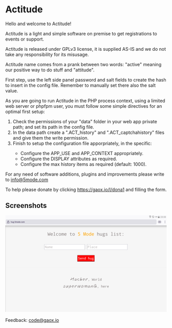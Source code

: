 # Actitude
   
     
Hello and welcome to Actitude!
  	   
Actitude is a light and simple software on premise to get registrations to events or support.   
  	     
Actitude is released under GPLv3 license, it is supplied AS-IS and we do not take any responsibility for its misusage.   
  	     
Actitude name comes from a prank between two words: "active" meaning our positive way to do stuff and "attitude".   
          
First step, use the left side panel password and salt fields to create the hash to insert in the config file. Remember to manually set there also the salt value.  
   
As you are going to run Actitude in the PHP process context, using a limited web server or phpfpm user, you must follow some simple directives for an optimal first setup:   
<ol>
<li>Check the permissions of your "data" folder in your web app private path; and set its path in the config file.</li>  
<li>In the data path create a ".ACT_history" and ".ACT_captchahistory" files and give them the write permission.</li>  
<li>Finish to setup the configuration file apporpriately, in the specific:</li>  
<ul>
<li>Configure the APP_USE and APP_CONTEXT appropriately.</li>  
<li>Configure the DISPLAY attributes as required.</li>  
<li>Configure the max history items as required (default: 1000).</li>  	      
</ul>  
</ol>   

For any need of software additions, plugins and improvements please write to <a href="mailto:info@5mode.com">info@5mode.com</a>  

To help please donate by clicking <a href="https://gaox.io/l/dona1">https://gaox.io/l/dona1</a> and filling the form.  
    
## Screenshots  
	   
 ![Actitude](/ACT_res/screenshot1.png)  
  
Feedback: <a href="mailto:code@gaox.io" style="color:#e6d236;">code@gaox.io</a>
